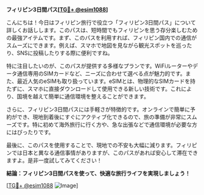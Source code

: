 **フィリピン3日間パス[[TG💪+ @esim1088](https://t.me/s/esim1088)]**

こんにちは！今日はフィリピン旅行で役立つ「フィリピン3日間パス」について詳しくお話しします。このパスは、短時間でもフィリピンを思う存分楽しむための最強アイテムです。まず、このパスを利用すれば、フィリピン国内での通信がスムーズにできます。例えば、スマホで地図を見ながら観光スポットを巡ったり、SNSに投稿したりする際に便利ですね。

特に注目したいのが、このパスが提供する多様なプランです。WiFiルーターやデータ通信専用のSIMカードなど、ニーズに合わせて選べる点が魅力的です。また、最近人気のeSIMも取り扱っています。eSIMとは、物理的なSIMカードを持たずに、スマホに直接ダウンロードして使用できる新しい技術です。これにより、国境を越えて簡単に通信環境を整えることができます。

さらに、フィリピン3日間パスには手軽さが特徴的です。オンラインで簡単に予約ができ、現地到着後にすぐにアクティブ化できるので、旅の準備が非常にスムーズです。特に初めて海外旅行に行く方や、急な出張などで通信環境が必要な方にはぴったりです。

最後に、このパスを使用することで、現地での不安も大幅に減ります。フィリピンでは日本と異なる通信事情がありますが、このパスがあれば安心して滞在できますよ。是非一度試してみてください！

**結論：フィリピン3日間パスを使って、快適な旅行ライフを実現しましょう！**

[[TG💪+ @esim1088](https://t.me/s/esim1088) ![Image](https://i.postimg.cc/Y0z9fWf4/image.png)]